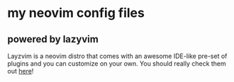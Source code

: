 # my neovim config files

## powered by lazyvim
Layzvim is a neovim distro that comes with an awesome IDE-like pre-set of plugins and you can customize on your own. You should really check them out [here](https://www.lazyvim.org/)!

